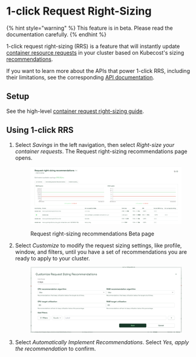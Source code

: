 # 1-click Request Right-Sizing

{% hint style="warning" %}
This feature is in beta. Please read the documentation carefully.
{% endhint %}

1-click request right-sizing (RRS) is a feature that will instantly update [container resource requests](https://kubernetes.io/docs/concepts/configuration/manage-resources-containers/#requests-and-limits) in your cluster based on Kubecost's sizing [recommendations](../../../../api-request-right-sizing-v2.md).

If you want to learn more about the APIs that power 1-click RRS, including their limitations, see the corresponding [API documentation](../../../../api-request-recommendation-apply.md).

## Setup

See the high-level [container request right-sizing guide](https://docs.kubecost.com/using-kubecost/navigating-the-kubecost-ui/savings/auto-request-sizing).

## Using 1-click RRS

1.  Select _Savings_ in the left navigation, then select _Right-size your container requests_. The Request right-sizing recommendations page opens.

    <figure><img src="images/rightsizing.png" alt=""><figcaption><p>Request right-sizing recommendations Beta page</p></figcaption></figure>
2.  Select _Customize_ to modify the request sizing settings, like profile, window, and filters, until you have a set of recommendations you are ready to apply to your cluster.

    <figure><img src="images/rightsizingcustomize.png" alt=""><figcaption></figcaption></figure>
3. Select _Automatically Implement Recommendations_. Select _Yes, apply the recommendation_ to confirm.
